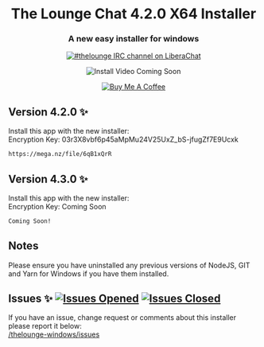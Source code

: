 <h1 align="center">
  The Lounge Chat 4.2.0 X64 Installer
</h1>

<h3 align="center">
	A new easy installer for windows
</h3>

<p align="center">
	<a href="https://demo.thelounge.chat/"><img
		alt="#thelounge IRC channel on LiberaChat"
		src="https://img.shields.io/badge/libera.chat-%23thelounge-415364.svg?colorA=ff9e18"></a>
</p>

<p align="center">
	<img src="Screenshots/Template_01.png" alt="Install Video Coming Soon" >
</p>

<p align="center">
<a href="https://www.buymeacoffee.com/aab12345" target="_blank"><img src="https://lounge-group.co.uk/buy-me-a-coffee.png" alt="Buy Me A Coffee"></a>
</p>

## Version 4.2.0 :sparkles:
Install this app with the new installer:<br>
Encryption Key: 03r3X8vbf6p45aMpMu24V25UxZ_bS-jfugZf7E9Ucxk

```sh
https://mega.nz/file/6qB1xQrR
```

## Version 4.3.0 :sparkles:
Install this app with the new installer:<br>
Encryption Key: Coming Soon

```sh
Coming Soon!
```

## Notes
Please ensure you have uninstalled any previous versions of NodeJS, GIT and Yarn for Windows if you have them installed.

## Issues :sparkles: <a href="https://github.com/aab12345/thelounge-windows/issues?q=is%3Aopen+is%3Aissue"> <img alt="Issues Opened" src="https://img.shields.io/github/issues/aab12345/thelounge-windows?color=green&style=plastic"></a> <a href="https://github.com/aab12345/thelounge-windows/issues?q=is%3Aissue+is%3Aclosed"> <img alt="Issues Closed" src="https://img.shields.io/github/issues-closed/aab12345/thelounge-windows?color=orange&style=plastic"></a> <br />
If you have an issue, change request or comments about this installer please report it below:<br/>
<a href="https://github.com/aab12345/thelounge-windows/issues">/thelounge-windows/issues</a>
